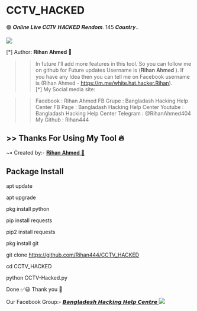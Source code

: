 # CCTV_HACKED
🟢 𝑶𝒏𝒍𝒊𝒏𝒆 𝑳𝒊𝒗𝒆 𝑪𝑪𝑻𝑽 𝑯𝑨𝑪𝑲𝑬𝑫 𝑹𝒆𝒏𝒅𝒐𝒎. 145 𝑪𝒐𝒖𝒏𝒕𝒓𝒚.. 

<!DOCTYPE html>
<html>
<head>
<body>
   <img src="https://64.media.tumblr.com/b8063d878c8ed9e10207c30a30f1b1c6/7653f28cae22ed4d-10/s540x810/f6a99169e699329b860e6783ce4570b2ac626c75.jpg" />
</body>
</html>

[*] Author:  𝐑𝐢𝐡𝐚𝐧 𝐀𝐡𝐦𝐞𝐝 🔰

>> In future I'll add more features in this tool. So you can follow me on github for Future updates Username is (𝐑𝐢𝐡𝐚𝐧 𝐀𝐡𝐦𝐞𝐝 ).
>> If you have any Idea then you can tell me on Facebook username is (Rihan Ahmed - https://m.me/white.hat.hacker.Rihan).                                                       
[*] My Social media site:

>> Facebook   : Rihan Ahmed
>> FB Grupe    : Bangladash Hacking Help Center
>> FB Page      : Bangladash Hacking Help Center
>> Youtube      : Bangladash Hacking Help Center
>>  Telegram    : @RihanAhmed404
>> My Github   : Rihan444

## >> Thanks For Using My Tool 🔥

<!DOCTYPE html>
<html>
</head>
<body>
<P>      ~• Created by:- <a href="https://m.me/white.hat.hacker.Rihan" target="_blank"> 𝐑𝐢𝐡𝐚𝐧 𝐀𝐡𝐦𝐞𝐝 🔰 </a>
</body>
</html>

## Package Install 

apt update

apt upgrade

pkg install python

pip install requests

pip2 install requests

pkg install git

git clone https://github.com/Rihan444/CCTV_HACKED

cd CCTV_HACKED

python CCTV-Hacked.py

Done ✅😃 Thank you 💓

<!DOCTYPE html>
<html>
</head>
<body>
<P> Our Facebook Group:- <a href="https://facebook.com/groups/3749151271810746/" target="_blank"> 𝘽𝙖𝙣𝙜𝙡𝙖𝙙𝙚𝙨𝙝 𝙃𝙖𝙘𝙠𝙞𝙣𝙜 𝙃𝙚𝙡𝙥 𝘾𝙚𝙣𝙩𝙧𝙚 </a>
</body>
</html>



<!DOCTYPE html>
<html>
<head>
<body>
   <img src="https://64.media.tumblr.com/97e76432098c83bb6d6e6db5294b4a79/7653f28cae22ed4d-60/s540x810/b1efb4cc2337eb0e944832911fa446af195929f0.png" />
</body>
</html>
